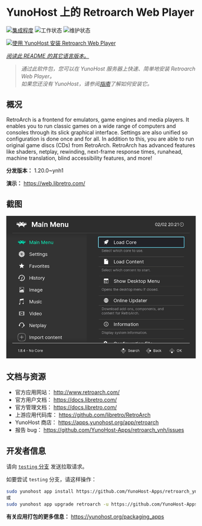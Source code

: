 <!--
注意：此 README 由 <https://github.com/YunoHost/apps/tree/master/tools/readme_generator> 自动生成
请勿手动编辑。
-->

# YunoHost 上的 Retroarch Web Player

[![集成程度](https://apps.yunohost.org/badge/integration/retroarch)](https://ci-apps.yunohost.org/ci/apps/retroarch/)
![工作状态](https://apps.yunohost.org/badge/state/retroarch)
![维护状态](https://apps.yunohost.org/badge/maintained/retroarch)

[![使用 YunoHost 安装 Retroarch Web Player](https://install-app.yunohost.org/install-with-yunohost.svg)](https://install-app.yunohost.org/?app=retroarch)

*[阅读此 README 的其它语言版本。](./ALL_README.md)*

> *通过此软件包，您可以在 YunoHost 服务器上快速、简单地安装 Retroarch Web Player。*  
> *如果您还没有 YunoHost，请参阅[指南](https://yunohost.org/install)了解如何安装它。*

## 概况

RetroArch is a frontend for emulators, game engines and media players.
It enables you to run classic games on a wide range of computers and consoles through its slick graphical interface. Settings are also unified so configuration is done once and for all.
In addition to this, you are able to run original game discs (CDs) from RetroArch.
RetroArch has advanced features like shaders, netplay, rewinding, next-frame response times, runahead, machine translation, blind accessibility features, and more!


**分发版本：** 1.20.0~ynh1

**演示：** <https://web.libretro.com/>

## 截图

![Retroarch Web Player 的截图](./doc/screenshots/ozone-main-menu.jpg)

## 文档与资源

- 官方应用网站： <http://www.retroarch.com/>
- 官方用户文档： <https://docs.libretro.com/>
- 官方管理文档： <https://docs.libretro.com/>
- 上游应用代码库： <https://github.com/libretro/RetroArch>
- YunoHost 商店： <https://apps.yunohost.org/app/retroarch>
- 报告 bug： <https://github.com/YunoHost-Apps/retroarch_ynh/issues>

## 开发者信息

请向 [`testing` 分支](https://github.com/YunoHost-Apps/retroarch_ynh/tree/testing) 发送拉取请求。

如要尝试 `testing` 分支，请这样操作：

```bash
sudo yunohost app install https://github.com/YunoHost-Apps/retroarch_ynh/tree/testing --debug
或
sudo yunohost app upgrade retroarch -u https://github.com/YunoHost-Apps/retroarch_ynh/tree/testing --debug
```

**有关应用打包的更多信息：** <https://yunohost.org/packaging_apps>
